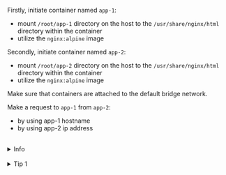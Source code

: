 
Firstly, initiate container named `app-1`: 
* mount `/root/app-1` directory on the host to the `/usr/share/nginx/html` directory within the container
* utilize the `nginx:alpine` image

Secondly, initiate container named `app-2`: 
* mount `/root/app-2` directory on the host to the `/usr/share/nginx/html` directory within the container
* utilize the `nginx:alpine` image

Make sure that containers are attached to the default bridge network.

Make a request to `app-1` from `app-2`:
* by using app-1 hostname
* by using app-2 ip address

<br>
<details><summary>Info</summary>
<br>

```plain
Use "docker network ls" to list current networks.

If you do not specify any --network flags, the containers connect to the default bridge network.

Documentation - https://docs.docker.com/network/network-tutorial-standalone/#use-the-default-bridge-network.
```

</details>

<br>
<details><summary>Tip 1</summary>
<br>

```plain
Use curl -sS command to make a request.
```

<br>
<details><summary>Tip 2</summary>
<br>

```plain
Use -d (detached) flag when running the container.
```

</details>

<br>
<details><summary>Tip 3</summary>
<br>

```plain
Ip address of pods in the network can be found by running "docker network inspect bridge | jq .[0].Containers".
```

</details>


<br>
<details><summary>Solution</summary>
<br>

<br>

Initiate `app-1` and `app-2` containers:

<br>

```plain
docker run -d -v /root/app-1:/usr/share/nginx/html --name app-1 nginx:alpine
&&
docker run -d -v /root/app-2:/usr/share/nginx/html --name app-2 nginx:alpine
```{{exec}}

<br>

List information about the network:

<br>

```plain
docker network inspect bridge
```{{exec}}

<br>

Make a request to app-1 from app-2:

<br>

```plain
docker exec app-1 sh -c 'curl -sS app-2'
```{{exec}}

<br>

Make a request to app-1 by ip address from app-2:

<br>

```plain
docker exec app-1 sh -c 'curl -sS 172.17.0.3'
```{{exec}}

</details>
